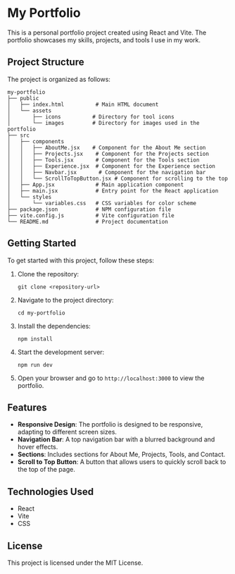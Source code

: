 # My Portfolio

This is a personal portfolio project created using React and Vite. The portfolio showcases my skills, projects, and tools I use in my work.

## Project Structure

The project is organized as follows:

```
my-portfolio
├── public
│   ├── index.html          # Main HTML document
│   └── assets
│       ├── icons          # Directory for tool icons
│       └── images         # Directory for images used in the portfolio
├── src
│   ├── components
│   │   ├── AboutMe.jsx    # Component for the About Me section
│   │   ├── Projects.jsx    # Component for the Projects section
│   │   ├── Tools.jsx       # Component for the Tools section
│   │   ├── Experience.jsx  # Component for the Experience section
│   │   ├── Navbar.jsx       # Component for the navigation bar
│   │   └── ScrollToTopButton.jsx # Component for scrolling to the top
│   ├── App.jsx             # Main application component
│   ├── main.jsx            # Entry point for the React application
│   └── styles
│       └── variables.css   # CSS variables for color scheme
├── package.json            # NPM configuration file
├── vite.config.js          # Vite configuration file
└── README.md               # Project documentation
```

## Getting Started

To get started with this project, follow these steps:

1. Clone the repository:
   ```
   git clone <repository-url>
   ```

2. Navigate to the project directory:
   ```
   cd my-portfolio
   ```

3. Install the dependencies:
   ```
   npm install
   ```

4. Start the development server:
   ```
   npm run dev
   ```

5. Open your browser and go to `http://localhost:3000` to view the portfolio.

## Features

- **Responsive Design**: The portfolio is designed to be responsive, adapting to different screen sizes.
- **Navigation Bar**: A top navigation bar with a blurred background and hover effects.
- **Sections**: Includes sections for About Me, Projects, Tools, and Contact.
- **Scroll to Top Button**: A button that allows users to quickly scroll back to the top of the page.

## Technologies Used

- React
- Vite
- CSS

## License

This project is licensed under the MIT License.